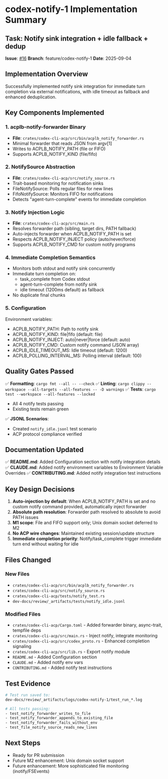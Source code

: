# codex-notify-1 Implementation Summary

## Task: Notify sink integration + idle fallback + dedup

**Issue**: [#16](https://github.com/lwyBZss8924d/ACPLazyBridge/issues/16)
**Branch**: feature/codex-notify-1
**Date**: 2025-09-04

## Implementation Overview

Successfully implemented notify sink integration for immediate turn completion via external notifications, with idle timeout as fallback and enhanced deduplication.

## Key Components Implemented

### 1. acplb-notify-forwarder Binary

- **File**: `crates/codex-cli-acp/src/bin/acplb_notify_forwarder.rs`
- Minimal forwarder that reads JSON from argv[1]
- Writes to ACPLB_NOTIFY_PATH (file or FIFO)
- Supports ACPLB_NOTIFY_KIND (file/fifo)

### 2. NotifySource Abstraction

- **File**: `crates/codex-cli-acp/src/notify_source.rs`
- Trait-based monitoring for notification sinks
- FileNotifySource: Polls regular files for new lines
- FifoNotifySource: Monitors FIFO for notifications
- Detects "agent-turn-complete" events for immediate completion

### 3. Notify Injection Logic

- **File**: `crates/codex-cli-acp/src/main.rs`
- Resolves forwarder path (sibling, target dirs, PATH fallback)
- Auto-injects forwarder when ACPLB_NOTIFY_PATH is set
- Respects ACPLB_NOTIFY_INJECT policy (auto/never/force)
- Supports ACPLB_NOTIFY_CMD for custom notify programs

### 4. Immediate Completion Semantics

- Monitors both stdout and notify sink concurrently
- Immediate turn completion on:
  - task_complete from Codex stdout
  - agent-turn-complete from notify sink
  - idle timeout (1200ms default) as fallback
- No duplicate final chunks

### 5. Configuration

Environment variables:

- ACPLB_NOTIFY_PATH: Path to notify sink
- ACPLB_NOTIFY_KIND: file|fifo (default: file)
- ACPLB_NOTIFY_INJECT: auto|never|force (default: auto)
- ACPLB_NOTIFY_CMD: Custom notify command (JSON array)
- ACPLB_IDLE_TIMEOUT_MS: Idle timeout (default: 1200)
- ACPLB_POLLING_INTERVAL_MS: Polling interval (default: 100)

## Quality Gates Passed

✅ **Formatting**: `cargo fmt --all -- --check`
✅ **Linting**: `cargo clippy --workspace --all-targets --all-features -- -D warnings`
✅ **Tests**: `cargo test --workspace --all-features --locked`

- All 4 notify tests passing
- Existing tests remain green

✅ **JSONL Scenarios**:

- Created `notify_idle.jsonl` test scenario
- ACP protocol compliance verified

## Documentation Updated

✅ **README.md**: Added Configuration section with notify integration details
✅ **CLAUDE.md**: Added notify environment variables to Environment Variable Overrides
✅ **CONTRIBUTING.md**: Added notify integration test instructions

## Key Design Decisions

1. **Auto-injection by default**: When ACPLB_NOTIFY_PATH is set and no custom notify command provided, automatically inject forwarder
2. **Absolute path resolution**: Forwarder path resolved to absolute to avoid PATH issues
3. **M1 scope**: File and FIFO support only; Unix domain socket deferred to M2
4. **No ACP wire changes**: Maintained existing session/update structure
5. **Immediate completion priority**: Notify/task_complete trigger immediate turn end without waiting for idle

## Files Changed

### New Files

- `crates/codex-cli-acp/src/bin/acplb_notify_forwarder.rs`
- `crates/codex-cli-acp/src/notify_source.rs`
- `crates/codex-cli-acp/tests/notify_test.rs`
- `dev-docs/review/_artifacts/tests/notify_idle.jsonl`

### Modified Files

- `crates/codex-cli-acp/Cargo.toml` - Added forwarder binary, async-trait, tempfile deps
- `crates/codex-cli-acp/src/main.rs` - Inject notify, integrate monitoring
- `crates/codex-cli-acp/src/codex_proto.rs` - Enhanced completion signaling
- `crates/codex-cli-acp/src/lib.rs` - Export notify module
- `README.md` - Added Configuration section
- `CLAUDE.md` - Added notify env vars
- `CONTRIBUTING.md` - Added notify test instructions

## Test Evidence

```bash
# Test run saved to:
dev-docs/review/_artifacts/logs/codex-notify-1/test_run_*.log

# All tests passing:
- test_notify_forwarder_writes_to_file
- test_notify_forwarder_appends_to_existing_file  
- test_notify_forwarder_fails_without_env
- test_file_notify_source_reads_new_lines
```

## Next Steps

- Ready for PR submission
- Future M2 enhancement: Unix domain socket support
- Future enhancement: More sophisticated file monitoring (inotify/FSEvents)
